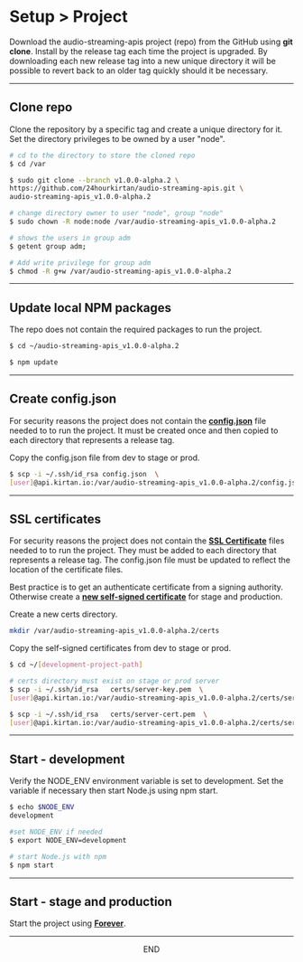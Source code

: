 <div class="page-header">
  <h1  id="page-title">Setup > Project</h1>
</div>

Download the audio-streaming-apis project (repo) from the GitHub using __git clone__. Install
by the release tag each time the project is upgraded. By downloading each new release
tag into a new unique directory it will be
possible to revert back to an older tag quickly should it be necessary.



___
## Clone repo
Clone the repository by a specific tag and create a unique directory for it. Set the
directory privileges to be owned by a user "node".

```bash
# cd to the directory to store the cloned repo
$ cd /var

$ sudo git clone --branch v1.0.0-alpha.2 \
https://github.com/24hourkirtan/audio-streaming-apis.git \
audio-streaming-apis_v1.0.0-alpha.2

# change directory owner to user "node", group "node"
$ sudo chown -R node:node /var/audio-streaming-apis_v1.0.0-alpha.2

# shows the users in group adm
$ getent group adm;

# Add write privilege for group adm
$ chmod -R g+w /var/audio-streaming-apis_v1.0.0-alpha.2
```



___
## Update local NPM packages
The repo does not contain the required packages to run the project.

```bash
$ cd ~/audio-streaming-apis_v1.0.0-alpha.2

$ npm update
```


___
## Create config.json
For security reasons the project does not contain the
__[config.json](/index.html?md=pages_config.md)__
 file needed to
to run the project. It must be created once and then copied to each directory that represents a
release tag.

Copy the config.json file from dev to stage or prod.

```bash
$ scp -i ~/.ssh/id_rsa config.json  \
[user]@api.kirtan.io:/var/audio-streaming-apis_v1.0.0-alpha.2/config.json
```


___
## SSL certificates
For security reasons the project does not contain the
__[SSL Certificate](/index.html?md=pages_ssl.md)__
 files needed to
to run the project. They must be added to each directory that represents a
release tag. The config.json file must be updated to reflect the location
of the certificate files.

Best practice is to get an authenticate certificate from a signing authority.
Otherwise create a __[new self-signed certificate](/index.html?md=pages_ssl.md)__
 for stage and production.

Create a new certs directory.

```bash
mkdir /var/audio-streaming-apis_v1.0.0-alpha.2/certs
```

Copy the self-signed certificates from dev to stage or prod.

```bash
$ cd ~/[development-project-path]

# certs directory must exist on stage or prod server
$ scp -i ~/.ssh/id_rsa   certs/server-key.pem  \
[user]@api.kirtan.io:/var/audio-streaming-apis_v1.0.0-alpha.2/certs/server-key.pem

$ scp -i ~/.ssh/id_rsa   certs/server-cert.pem  \
[user]@api.kirtan.io:/var/audio-streaming-apis_v1.0.0-alpha.2/certs/server-cert.pem
```


___
## Start - development
Verify the NODE_ENV environment variable is set to development. Set the variable if necessary then start
Node.js using npm start.

```bash
$ echo $NODE_ENV
development

#set NODE_ENV if needed
$ export NODE_ENV=development

# start Node.js with npm
$ npm start

```

___
## Start - stage and production
Start the project using __[Forever](/index.html?md=pages_setup_forever.md)__.



___
<div style="margin:0 auto;text-align:center;">END</div>
